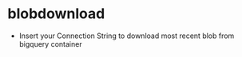 # blobdownload

- Insert your Connection String to download most recent blob from bigquery container
